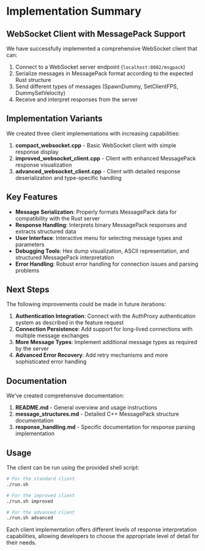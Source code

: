 # Implementation Summary

## WebSocket Client with MessagePack Support

We have successfully implemented a comprehensive WebSocket client that can:

1. Connect to a WebSocket server endpoint (`localhost:8082/msgpack`)
2. Serialize messages in MessagePack format according to the expected Rust structure
3. Send different types of messages (SpawnDummy, SetClientFPS, DummySetVelocity)
4. Receive and interpret responses from the server

## Implementation Variants

We created three client implementations with increasing capabilities:

1. **compact_websocket.cpp** - Basic WebSocket client with simple response display
2. **improved_websocket_client.cpp** - Client with enhanced MessagePack response visualization
3. **advanced_websocket_client.cpp** - Client with detailed response deserialization and type-specific handling

## Key Features

- **Message Serialization**: Properly formats MessagePack data for compatibility with the Rust server
- **Response Handling**: Interprets binary MessagePack responses and extracts structured data
- **User Interface**: Interactive menu for selecting message types and parameters
- **Debugging Tools**: Hex dump visualization, ASCII representation, and structured MessagePack interpretation
- **Error Handling**: Robust error handling for connection issues and parsing problems

## Next Steps

The following improvements could be made in future iterations:

1. **Authentication Integration**: Connect with the AuthProxy authentication system as described in the feature request
2. **Connection Persistence**: Add support for long-lived connections with multiple message exchanges
3. **More Message Types**: Implement additional message types as required by the server
4. **Advanced Error Recovery**: Add retry mechanisms and more sophisticated error handling

## Documentation

We've created comprehensive documentation:

1. **README.md** - General overview and usage instructions
2. **message_structures.md** - Detailed C++ MessagePack structure documentation
3. **response_handling.md** - Specific documentation for response parsing implementation

## Usage

The client can be run using the provided shell script:

```bash
# For the standard client
./run.sh

# For the improved client
./run.sh improved

# For the advanced client
./run.sh advanced
```

Each client implementation offers different levels of response interpretation capabilities, allowing developers to choose the appropriate level of detail for their needs.
